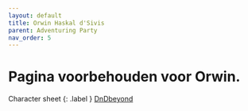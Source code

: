 ```yaml
---
layout: default
title: Orwin Haskal d'Sivis
parent: Adventuring Party
nav_order: 5
---
```


# Pagina voorbehouden voor Orwin.
Character sheet
{: .label }
[DnDbeyond]()
